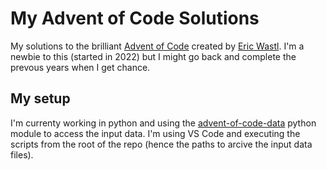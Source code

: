# My Advent of Code Solutions

My solutions to the brilliant [Advent of Code](https://adventofcode.com/) created by [Eric Wastl](http://was.tl/). I'm a newbie to this (started in 2022) but I might go back and complete the prevous years when I get chance.

## My setup

I'm currenty working in python and using the [advent-of-code-data](https://pypi.org/project/advent-of-code-data/) python module to access the input data. I'm using VS Code and executing the scripts from the root of the repo (hence the paths to arcive the input data files).
